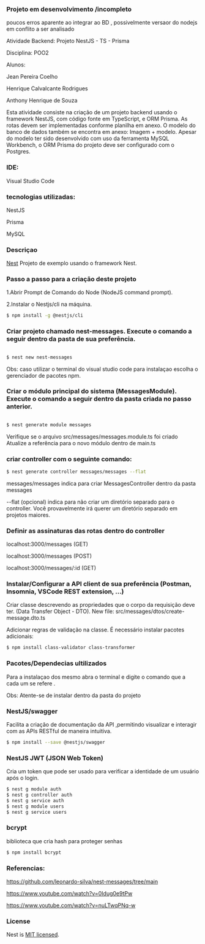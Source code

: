### Projeto em desenvolvimento /incompleto
poucos erros aparente ao integrar ao BD , possivelmente versaor do nodejs em conflito a ser analisado 

Atividade Backend: Projeto NestJS - TS - Prisma

Disciplina: POO2

Alunos:

Jean Pereira Coelho 

Henrique Calvalcante Rodrigues

Anthony Henrique de Souza

Esta atividade consiste na criação de um projeto backend usando o framework NestJS, com código fonte em TypeScript, e ORM Prisma. As rotas devem ser implementadas conforme planilha em anexo. O modelo do banco de dados também se encontra em anexo: Imagem + modelo. Apesar do modelo ter sido desenvolvido com uso da ferramenta  MySQL Workbench, o ORM Prisma do projeto deve ser configurado com o Postgres. 

### IDE:
Visual Studio Code


### tecnologias utilizadas: 


NestJS


Prisma


MySQL

### Descriçao

[Nest](https://github.com/nestjs/nest) Projeto de exemplo usando o framework Nest.

### Passo a passo para a criação deste projeto

1.Abrir Prompt de Comando do Node (NodeJS command prompt).

2.Instalar o Nestjs/cli na máquina.
```bash
$ npm install -g @nestjs/cli
```


### Criar projeto chamado nest-messages. Execute o comando a seguir dentro da pasta de sua preferência.

```bash

$ nest new nest-messages

```
Obs: caso utilizar o terminal do visual studio code para instalaçao escolha o gerenciador de pacotes npm.


### Criar o módulo principal do sistema (MessagesModule). Execute o comando a seguir dentro da pasta criada no passo anterior.

```bash

$ nest generate module messages

```
 Verifique se o arquivo src/messages/messages.module.ts foi criado
 Atualize a referência para o novo módulo dentro de main.ts

### criar controller com o seguinte comando:
```bash
$ nest generate controller messages/messages --flat

```
messages/messages indica para criar MessagesController dentro da pasta messages

--flat (opcional) indica para não criar um diretório separado para o controller. Você provavelmente irá querer um diretório separado em projetos maiores.


### Definir as assinaturas das rotas dentro do controller

localhost:3000/messages (GET)


localhost:3000/messages (POST)


localhost:3000/messages/:id (GET)

### Instalar/Configurar a API client de sua preferência (Postman, Insomnia, VSCode REST extension, ...)

Criar classe descrevendo as propriedades que o corpo da requisição deve ter. (Data Transfer Object - DTO). New file: src/messages/dtos/create-message.dto.ts


Adicionar regras de validação na classe. É necessário instalar pacotes adicionais:

```bash
$ npm install class-validator class-transformer
```


### Pacotes/Dependecias ultilizados 
Para a instalaçao dos mesmo abra o terminal e digite o comando que a cada um se refere .


Obs: Atente-se de instalar dentro da pasta do projeto

### NestJS/swagger
Facilita a criação de documentação da API ,permitindo visualizar e interagir com as APIs RESTful de maneira intuitiva.
```bash
$ npm install --save @nestjs/swagger
```

### NestJS JWT (JSON Web Token)
Cria um token que pode ser usado para verificar a identidade de um usuário após o login.

```bash
$ nest g module auth
$ nest g controller auth
$ nest g service auth
$ nest g module users
$ nest g service users
```
### bcrypt
biblioteca que cria hash para proteger senhas

```bash
$ npm install bcrypt
```
### Referencias:
https://github.com/leonardo-silva/nest-messages/tree/main


https://www.youtube.com/watch?v=0Idug0e9tPw


https://www.youtube.com/watch?v=nuLTwqPNq-w

### License

Nest is [MIT licensed](https://github.com/nestjs/nest/blob/master/LICENSE).



